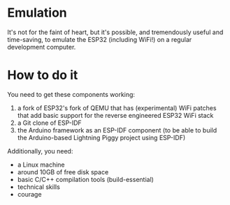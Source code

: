 Emulation
======

It's not for the faint of heart, but it's possible, and tremendously useful and time-saving, to emulate the ESP32 (including WiFi!) on a regular development computer.

# How to do it

You need to get these components working:
1. a fork of ESP32's fork of QEMU that has (experimental) WiFi patches that add basic support for the reverse engineered ESP32 WiFi stack
2. a Git clone of ESP-IDF
3. the Arduino framework as an ESP-IDF component (to be able to build the Arduino-based Lightning Piggy project using ESP-IDF)

Additionally, you need:
- a Linux machine
- around 10GB of free disk space
- basic C/C++ compilation tools (build-essential)
- technical skills
- courage

